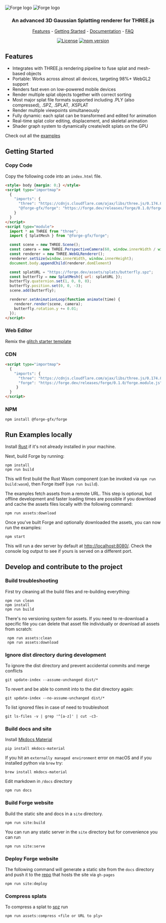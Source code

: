 <p align="center">

  ![Forge logo](https://github.com/user-attachments/assets/d9cec150-8ca1-47f4-b7d9-4782aa629166#gh-dark-mode-only)
  ![Forge logo](https://github.com/user-attachments/assets/adb2f0d7-df30-49e5-be7f-75c14f008735#gh-light-mode-only)

  <h3 align="center">An advanced 3D Gaussian Splatting renderer for THREE.js</h3>
  <div align="center">

  [Features](#features) -
  [Getting Started](#getting-started) -
  <a href="https://forge.dev/">Documentation</a> -
  <a href="https://forge.dev/">FAQ</a>
  </div>
  </p>

   <div align="center">

  [![License](https://img.shields.io/badge/license-MIT-%23d43e4c)](https://github.com/forge-gfx/forge/blob/main/LICENSE)
  [![npm version](https://img.shields.io/npm/v/forge?color=d43e4c)](https://www.npmjs.com/package/forge)

  </div>

<p>
  <a href="https://forge.dev" target="_blank">
    <picture>
    </picture>
  </a>

## Features

- Integrates with THREE.js rendering pipeline to fuse splat and mesh-based objects
- Portable: Works across almost all devices, targeting 98%+ WebGL2 support
- Renders fast even on low-powered mobile devices
- Render multiple splat objects together with correct sorting
- Most major splat file formats supported including .PLY (also compressed), .SPZ, .SPLAT, .KSPLAT
- Render multiple viewpoints simultaneously
- Fully dynamic: each splat can be transformed and edited for animation
- Real-time splat color editing, displacement, and skeletal animation
- Shader graph system to dynamically create/edit splats on the GPU

Check out all the [examples](https://forge.dev/examples/)

## Getting Started

### Copy Code

Copy the following code into an `index.html` file.


```html
<style> body {margin: 0;} </style>
<script type="importmap">
  {
    "imports": {
      "three": "https://cdnjs.cloudflare.com/ajax/libs/three.js/0.174.0/three.module.js",
      "@forge-gfx/forge": "https://forge.dev/releases/forge/0.1.0/forge.module.js"
    }
  }
</script>
<script type="module">
  import * as THREE from "three";
  import { SplatMesh } from "@forge-gfx/forge";

  const scene = new THREE.Scene();
  const camera = new THREE.PerspectiveCamera(60, window.innerWidth / window.innerHeight, 0.1, 1000);
  const renderer = new THREE.WebGLRenderer();
  renderer.setSize(window.innerWidth, window.innerHeight);
  document.body.appendChild(renderer.domElement)

  const splatURL = "https://forge.dev/assets/splats/butterfly.spz";
  const butterfly = new SplatMesh({ url: splatURL });
  butterfly.quaternion.set(1, 0, 0, 0);
  butterfly.position.set(0, 0, -3);
  scene.add(butterfly);

  renderer.setAnimationLoop(function animate(time) {
    renderer.render(scene, camera);
    butterfly.rotation.y += 0.01;
  });
</script>
```

### Web Editor

Remix the [glitch starter template](https://glitch.com/edit/#!/forge-dev)

### CDN

```html
<script type="importmap">
  {
    "imports": {
      "three": "https://cdnjs.cloudflare.com/ajax/libs/three.js/0.174.0/three.module.js",
      "forge": "https://forge.dev/releases/forge/0.1.0/forge.module.js"
     }
  }
</script>
```

### NPM

```shell
npm install @forge-gfx/forge
```

## Run Examples locally

Install [Rust](https://www.rust-lang.org/tools/install) if it's not already installed in your machine.

Next, build Forge by running:
```
npm install
npm run build
```
This will first build the Rust Wasm component (can be invoked via `npm run build:wasm`), then Forge itself (`npm run build`).

The examples fetch assets from a remote URL. This step is optional, but offline development and faster loading times are possible if you download and cache the assets files locally with the following command:
```
npm run assets:download
```

Once you've built Forge and optionally downloaded the assets, you can now run the examples:
```
npm start
```
This will run a dev server by default at [http://localhost:8080/](http://localhost:8080/). Check the console log output to see if yours is served on a different port.

## Develop and contribute to the project

### Build troubleshooting

First try cleaning all the build files and re-building everything:
```
npm run clean
npm install
npm run build
```

There's no versioning system for assets. If you need to re-download a specific file you can delete that asset file individually or download all assets from scratch:

```
 npm run assets:clean
 npm run assets:download
```

### Ignore dist directory during development

To ignore the dist directory and prevent accidental commits and merge conflicts

```
git update-index --assume-unchanged dist/*
```

To revert and be able to commit into to the dist directory again:

```
git update-index --no-assume-unchanged dist/*
```

To list ignored files in case of need to troubleshoot

```
git ls-files -v | grep '^[a-z]' | cut -c3-
```

### Build docs and site

Install [Mkdocs Material](https://squidfunk.github.io/mkdocs-material/)

```
pip install mkdocs-material
```

If you hit an `externally managed environment` error on macOS and if you installed python via `brew` try:

```
brew install mkdocs-material
```

Edit markdown in `/docs` directory

```
npm run docs
```

### Build Forge website

Build the static site and docs in a `site` directory.

```
npm run site:build
```

You can run any static server in the `site` directory but for convenience you can run

```
npm run site:serve
```

### Deploy Forge website

The following command will generate a static site from the `docs` directory and push it to the [repo](https://github.com/forge-gfx/forge-gfx.github.io) that hosts the site via `gh-pages`

```
npm run site:deploy
```

### Compress splats

To compress a splat to [spz](https://scaniverse.com/spz) run

`npm run assets:compress <file or URL to ply>`
